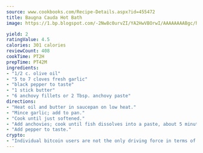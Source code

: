 ```yaml
---
source: www.cookbooks.com/Recipe-Details.aspx?id=455472
title: Baugna Cauda Hot Bath   
image: https://1.bp.blogspot.com/-2Nw8c0urvZI/YA2HwVBOrwI/AAAAAAAABgc/hcoCuYbLRGghREWYfHLERS8jzKEXzVPXwCLcBGAsYHQ/s154/14.png

yield: 2
ratingValue: 4.5
calories: 301 calories
reviewCount: 408
cookTime: PT2H
prepTime: PT42M
ingredients:
- "1/2 c. olive oil"
- "5 to 7 cloves fresh garlic"
- "black pepper to taste"
- "1 stick butter"
- "6 anchovy fillets or 2 Tbsp. anchovy paste"
directions:
- "Heat oil and butter in saucepan on low heat."
- "Mince garlic; add to pan."
- "Cook until just softened."
- "Add anchovies; cook until fish dissolves into a paste, about 5 minutes."
- "Add pepper to taste."
crypto:
- "Individual bitcoin users are not the only driving force in terms of securing the bitcoin network."
---
```

